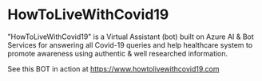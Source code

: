 # HowToLiveWithCovid19
"HowToLiveWithCovid19" is a Virtual Assistant (bot) built on Azure AI &amp; Bot Services for answering all Covid-19 queries and help healthcare system to promote awareness using authentic &amp; well researched information. 

See this BOT in action at https://www.howtolivewithcovid19.com
